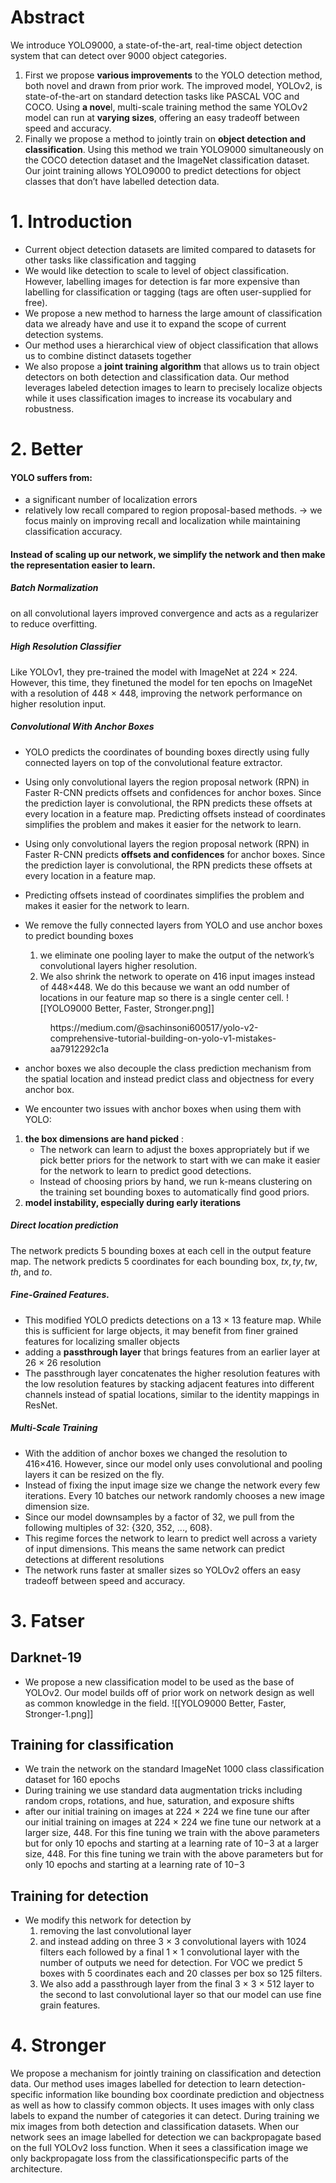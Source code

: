 # Abstract
We introduce YOLO9000, a state-of-the-art, real-time object detection system that can detect over 9000 object categories.
1. First we propose **various improvements** to the YOLO detection method, both novel and drawn from prior work. The improved model, YOLOv2, is state-of-the-art on standard detection tasks like PASCAL VOC and COCO.  Using **a nove**l, multi-scale training method the same YOLOv2 model can run at **varying sizes**, offering an easy tradeoff between speed and accuracy. 
2. Finally we propose a method to jointly train on **object detection and classification**. Using this method we train YOLO9000 simultaneously on the COCO detection dataset and the ImageNet classification dataset. Our joint training allows YOLO9000 to predict detections for object classes that don’t have labelled detection data. 
# 1. Introduction
 - Current object detection datasets are limited compared to datasets for other tasks like classification and tagging
 - We would like detection to scale to level of object classification. However, labelling images for detection is far more expensive than labelling for classification or tagging (tags are often user-supplied for free).
 - We propose a new method to harness the large amount of classification data we already have and use it to expand the scope of current detection systems.
 - Our method uses a hierarchical view of object classification that allows us to combine distinct datasets together
 - We also propose a **joint training algorithm** that allows us to train object detectors on both detection and classification data. Our method leverages labeled detection images to learn to precisely localize objects while it uses classification images to increase its vocabulary and robustness.

# 2. Better
#### YOLO suffers from:
- a significant number of localization errors
- relatively low recall compared to region proposal-based methods.
→ we focus mainly on improving recall and localization while maintaining classification accuracy.
#### Instead of scaling up our network, we simplify the network and then make the representation easier to learn.
##### Batch Normalization
on all convolutional layers improved convergence and acts as a regularizer to reduce overfitting.
##### High Resolution Classifier
Like YOLOv1, they pre-trained the model with ImageNet at 224 × 224. However, this time, they finetuned the model for ten epochs on ImageNet with a resolution of 448 × 448, improving the network performance on higher resolution input.
##### Convolutional With Anchor Boxes
- YOLO predicts the coordinates of bounding boxes directly using fully connected layers on top of the convolutional feature extractor.
- Using only convolutional layers the region proposal network (RPN) in Faster R-CNN predicts offsets and confidences for anchor boxes. Since the prediction layer is convolutional, the RPN predicts these offsets at every location in a feature map. Predicting offsets instead of coordinates simplifies the problem and makes it easier for the network to learn.
- Using only convolutional layers the region proposal network (RPN) in Faster R-CNN predicts **offsets and confidences** for anchor boxes. Since the prediction layer is convolutional, the RPN predicts these offsets at every location in a feature map.
- Predicting offsets instead of coordinates simplifies the problem and makes it easier for the network to learn.
- We remove the fully connected layers from YOLO and use anchor boxes to predict bounding boxes
	1. we eliminate one pooling layer to make the output of the network’s convolutional layers higher resolution. 
	2. We also shrink the network to operate on 416 input images instead of 448×448. We do this because we want an odd number of locations in our feature map so there is a single center cell. 
	![[YOLO9000 Better, Faster, Stronger.png]]
	<figure>https://medium.com/@sachinsoni600517/yolo-v2-comprehensive-tutorial-building-on-yolo-v1-mistakes-aa7912292c1a</figure>
	
- anchor boxes we also decouple the class prediction mechanism from the spatial location and instead predict class and objectness for every anchor box.
- We encounter two issues with anchor boxes when using them with YOLO:
1. **the box dimensions are hand picked** : 
	- The network can learn to adjust the boxes appropriately but if we pick better priors for the network to start with we can make it easier for the network to learn to predict good detections.
	- Instead of choosing priors by hand, we run k-means clustering on the training set bounding boxes to automatically find good priors.
2. **model instability, especially during early iterations**
##### Direct location prediction
The network predicts 5 bounding boxes at each cell in the output feature map. The network predicts 5 coordinates for each bounding box, $tx, ty, tw, th,$ and $to$.
##### Fine-Grained Features.
- This modified YOLO predicts detections on a 13 × 13 feature map. While this is sufficient for large objects, it may benefit from finer grained features for localizing smaller objects
- adding a **passthrough layer** that brings features from an earlier layer at 26 × 26 resolution
- The passthrough layer concatenates the higher resolution features with the low resolution features by stacking adjacent features into different channels instead of spatial locations, similar to the identity mappings in ResNet.

##### Multi-Scale Training
- With the addition of anchor boxes we changed the resolution to 416×416. However, since our model only uses convolutional and pooling layers it can be resized on the fly.
- Instead of fixing the input image size we change the network every few iterations. Every 10 batches our network randomly chooses a new image dimension size.
- Since our model downsamples by a factor of 32, we pull from the following multiples of 32: {320, 352, ..., 608}.
- This regime forces the network to learn to predict well across a variety of input dimensions. This means the same network can predict detections at different resolutions
- The network runs faster at smaller sizes so YOLOv2 offers an easy tradeoff between speed and accuracy.
# 3. Fatser
## Darknet-19
- We propose a new classification model to be used as the base of YOLOv2. Our model builds off of prior work on network design as well as common knowledge in the field.
![[YOLO9000 Better, Faster, Stronger-1.png]]

## Training for classification
- We train the network on the standard ImageNet 1000 class classification dataset for 160 epochs
- During training we use standard data augmentation tricks including random crops, rotations, and hue, saturation, and exposure shifts
- after our initial training on images at 224 × 224 we fine tune our after our initial training on images at 224 × 224 we fine tune our network at a larger size, 448. For this fine tuning we train with the above parameters but for only 10 epochs and starting at a learning rate of 10−3 at a larger size, 448. For this fine tuning we train with the above parameters but for only 10 epochs and starting at a learning rate of 10−3
## Training for detection
- We modify this network for detection by
	1. removing the last convolutional layer
	2. and instead adding on three 3 × 3 convolutional layers with 1024 filters each followed by a final 1 × 1 convolutional layer with the number of outputs we need for detection. For VOC we predict 5 boxes with 5 coordinates each and 20 classes per box so 125 filters.
	3. We also add a passthrough layer from the final 3 × 3 × 512 layer to the second to last convolutional layer so that our model can use fine grain features.
# 4. Stronger
We propose a mechanism for jointly training on classification and detection data. Our method uses images labelled for detection to learn detection-specific information like bounding box coordinate prediction and objectness as well as how to classify common objects. It uses images with only class labels to expand the number of categories it can detect. During training we mix images from both detection and classification datasets. When our network sees an image labelled for detection we can backpropagate based on the full YOLOv2 loss function. When it sees a classification image we only backpropagate loss from the classificationspecific parts of the architecture.
